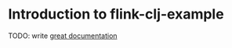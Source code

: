 # Introduction to flink-clj-example

TODO: write [great documentation](http://jacobian.org/writing/what-to-write/)
